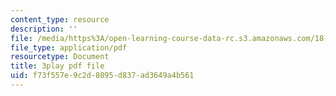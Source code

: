 ```yaml
---
content_type: resource
description: ''
file: /media/https%3A/open-learning-course-data-rc.s3.amazonaws.com/18-06sc-linear-algebra-fall-2011/f73f557e9c2d8095d837ad3649a4b561_hSRcHTafkjE.pdf
file_type: application/pdf
resourcetype: Document
title: 3play pdf file
uid: f73f557e-9c2d-8095-d837-ad3649a4b561
---
```

